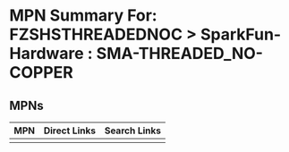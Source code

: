 



# MPN Summary For: FZSHSTHREADEDNOC > SparkFun-Hardware : SMA-THREADED_NO-COPPER

## MPNs
  

|MPN|Direct Links|Search Links|
| :--- | :--- | :--- |
||||
